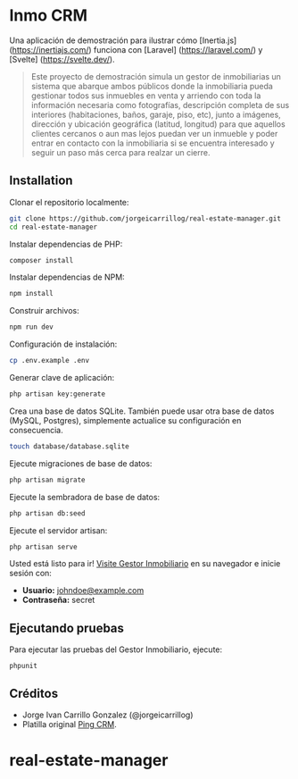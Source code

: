 # Inmo CRM

Una aplicación de demostración para ilustrar cómo [Inertia.js] (https://inertiajs.com/) funciona con [Laravel] (https://laravel.com/) y [Svelte] (https://svelte.dev/).

> Este proyecto de demostración simula un gestor de inmobiliarias un sistema que abarque ambos públicos donde la inmobiliaria pueda gestionar todos sus inmuebles en venta y arriendo con toda la información necesaria como fotografías, descripción completa de sus interiores (habitaciones, baños, garaje, piso, etc), junto a imágenes, dirección y ubicación geográfica (latitud, longitud) para que aquellos clientes cercanos o aun mas lejos puedan ver un inmueble y poder entrar en contacto con la inmobiliaria si se encuentra interesado y seguir un paso más cerca para realzar un cierre.

## Installation

Clonar el repositorio localmente:

```sh
git clone https://github.com/jorgeicarrillog/real-estate-manager.git
cd real-estate-manager
```

Instalar dependencias de PHP:

```sh
composer install
```

Instalar dependencias de NPM:

```sh
npm install
```

Construir archivos:

```sh
npm run dev
```

Configuración de instalación:

```sh
cp .env.example .env
```

Generar clave de aplicación:

```sh
php artisan key:generate
```

Crea una base de datos SQLite. También puede usar otra base de datos (MySQL, Postgres), simplemente actualice su configuración en consecuencia.

```sh
touch database/database.sqlite
```

Ejecute migraciones de base de datos:

```sh
php artisan migrate
```

Ejecute la sembradora de base de datos:

```sh
php artisan db:seed
```

Ejecute el servidor artisan:

```sh
php artisan serve
```

Usted está listo para ir! [Visite Gestor Inmobiliario](http://127.0.0.1:8000/) en su navegador e inicie sesión con:

- **Usuario:** johndoe@example.com
- **Contraseña:** secret

## Ejecutando pruebas

Para ejecutar las pruebas del Gestor Inmobiliario, ejecute:

```
phpunit
```

## Créditos

- Jorge Ivan Carrillo Gonzalez (@jorgeicarrillog)
- Platilla original [Ping CRM](https://github.com/zgabievi/pingcrm-svelte.git).
# real-estate-manager

